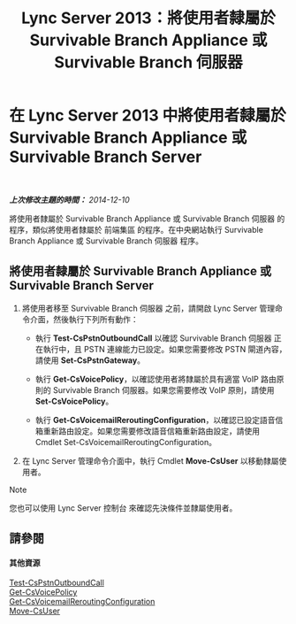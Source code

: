 ﻿---
title: "Lync Server 2013：將使用者隸屬於 Survivable Branch Appliance 或 Survivable Branch 伺服器"
TOCTitle: 將使用者隸屬於 Survivable Branch Appliance 或 Survivable Branch Server
ms:assetid: faf1ebb9-6d7d-4a58-8ff7-801b7b31d3ba
ms:mtpsurl: https://technet.microsoft.com/zh-tw/library/Gg413066(v=OCS.15)
ms:contentKeyID: 49292896
ms.date: 08/24/2015
mtps_version: v=OCS.15
ms.translationtype: HT
---

# 在 Lync Server 2013 中將使用者隸屬於 Survivable Branch Appliance 或 Survivable Branch Server

 

_**上次修改主題的時間：** 2014-12-10_

將使用者隸屬於 Survivable Branch Appliance 或 Survivable Branch 伺服器 的程序，類似將使用者隸屬於 前端集區 的程序。在中央網站執行 Survivable Branch Appliance 或 Survivable Branch 伺服器 程序。

## 將使用者隸屬於 Survivable Branch Appliance 或 Survivable Branch Server

1.  將使用者移至 Survivable Branch 伺服器 之前，請開啟 Lync Server 管理命令介面，然後執行下列所有動作：
    
      - 執行 **Test-CsPstnOutboundCall** 以確認 Survivable Branch 伺服器 正在執行中，且 PSTN 連線能力已設定。如果您需要修改 PSTN 閘道內容，請使用 **Set-CsPstnGateway**。
    
      - 執行 **Get-CsVoicePolicy**，以確認使用者將隸屬於具有適當 VoIP 路由原則的 Survivable Branch 伺服器。如果您需要修改 VoIP 原則，請使用 **Set-CsVoicePolicy**。
    
      - 執行 **Get-CsVoicemailReroutingConfiguration**，以確認已設定語音信箱重新路由設定。如果您需要修改語音信箱重新路由設定，請使用 Cmdlet Set-CsVoicemailReroutingConfiguration。

2.  在 Lync Server 管理命令介面中，執行 Cmdlet **Move-CsUser** 以移動隸屬使用者。

> [!NOTE]  
> 您也可以使用 Lync Server 控制台 來確認先決條件並隸屬使用者。



## 請參閱

#### 其他資源

[Test-CsPstnOutboundCall](https://docs.microsoft.com/en-us/powershell/module/skype/Test-CsPstnOutboundCall)  
[Get-CsVoicePolicy](https://docs.microsoft.com/en-us/powershell/module/skype/Get-CsVoicePolicy)  
[Get-CsVoicemailReroutingConfiguration](https://docs.microsoft.com/en-us/powershell/module/skype/Get-CsVoicemailReroutingConfiguration)  
[Move-CsUser](https://docs.microsoft.com/en-us/powershell/module/skype/Move-CsUser)

